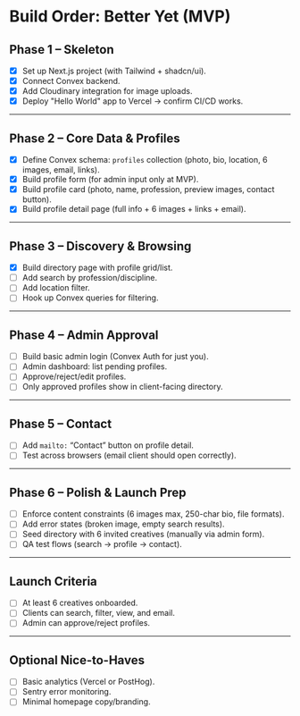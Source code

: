 # Build Order: Better Yet (MVP)

## Phase 1 – Skeleton
- [x] Set up Next.js project (with Tailwind + shadcn/ui).  
- [x] Connect Convex backend.  
- [x] Add Cloudinary integration for image uploads.  
- [x] Deploy "Hello World" app to Vercel → confirm CI/CD works.  

---

## Phase 2 – Core Data & Profiles
- [x] Define Convex schema: `profiles` collection (photo, bio, location, 6 images, email, links).  
- [x] Build profile form (for admin input only at MVP).  
- [x] Build profile card (photo, name, profession, preview images, contact button).  
- [x] Build profile detail page (full info + 6 images + links + email).  

---

## Phase 3 – Discovery & Browsing
- [x] Build directory page with profile grid/list.  
- [ ] Add search by profession/discipline.  
- [ ] Add location filter.  
- [ ] Hook up Convex queries for filtering.  

---

## Phase 4 – Admin Approval
- [ ] Build basic admin login (Convex Auth for just you).  
- [ ] Admin dashboard: list pending profiles.  
- [ ] Approve/reject/edit profiles.  
- [ ] Only approved profiles show in client-facing directory.  

---

## Phase 5 – Contact
- [ ] Add `mailto:` “Contact” button on profile detail.  
- [ ] Test across browsers (email client should open correctly).  

---

## Phase 6 – Polish & Launch Prep
- [ ] Enforce content constraints (6 images max, 250-char bio, file formats).  
- [ ] Add error states (broken image, empty search results).  
- [ ] Seed directory with 6 invited creatives (manually via admin form).  
- [ ] QA test flows (search → profile → contact).  

---

## Launch Criteria
- [ ] At least 6 creatives onboarded.  
- [ ] Clients can search, filter, view, and email.  
- [ ] Admin can approve/reject profiles.  

---

## Optional Nice-to-Haves
- [ ] Basic analytics (Vercel or PostHog).  
- [ ] Sentry error monitoring.  
- [ ] Minimal homepage copy/branding.  

